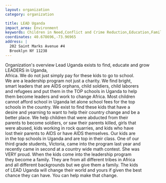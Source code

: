 ```yaml
---
layout: organization
category: organization

title: LEAD Uganda
impact_area: Environment
keywords: Children in Need,Conflict and Crime Reduction,Education,Families in Need,Global Problems,Health and Wellness,Understanding and Diversity
coordinates: 40.678696,-73.96965
address: |
  202 Saint Marks Avenue #4
  Brooklyn NY 11238
---
```

Organization's overview
Lead Uganda exists to find, educate and grow LEADERS in Uganda,  
Africa.  We do not just simply pay for these kids to go to school.   
We are a leadership program not just a charity.  We find bright,  
smart leaders that are AIDS orphans, child soldiers, child laborers  
and refugees and put them in the TOP schools in Uganda to help  
them become leaders and work to change Africa. Most children  
cannot afford school in Uganda let alone school fees for the top  
schools in the country.  We exist to find these kids that have a  
desire and yearning to want to help their country change and be a  
better place.  We help children that were abducted from their  
parents to become soldiers, or saw their parents killed, girls that  
were abused, kids working in rock quarries, and kids who have  
lost their parents to AIDS or have AIDS themselves.  Our kids are  
in the top schools in Uganda and are top in their class.  One of our  
third grade students, Victoria, came into the program last year and  
recently came in second at a country wide math contest.  She was  
VERY proud.  When the kids come into the leadership program  
they become a family.  They are from all different tribes in Africa  
and all different backgrounds but we give them a family.  The kids  
of LEAD Uganda will change their world and yours if given the best  
chance they can have.  You can help make that change.